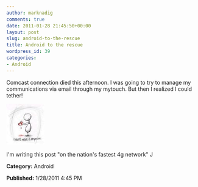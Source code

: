```yaml
---
author: marknadig
comments: true
date: 2011-01-28 21:45:50+00:00
layout: post
slug: android-to-the-rescue
title: Android to the rescue
wordpress_id: 39
categories:
- Android
---
```


Comcast connection died this afternoon. I was going to try to manage my communications via email through my mytouch. But then I realized I could tether!


![](/images/broken_image.jpg)
	

I'm writing this post "on the nation's fastest 4g network" J

**Category:** Android

**Published:** 1/28/2011 4:45 PM

